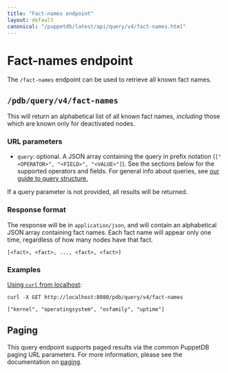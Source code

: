 ```yaml
---
title: "Fact-names endpoint"
layout: default
canonical: "/puppetdb/latest/api/query/v4/fact-names.html"
---
```

# Fact-names endpoint

[curl]: ../curl.html#using-curl-from-localhost-non-sslhttp
[paging]: ./paging.html
[query]: ./query.html

The `/fact-names` endpoint can be used to retrieve all known fact names.

## `/pdb/query/v4/fact-names`

This will return an alphabetical list of all known fact names, *including* those which are
known only for deactivated nodes.

### URL parameters

* `query`: optional. A JSON array containing the query in prefix notation
(`["<OPERATOR>", "<FIELD>", "<VALUE>"]`). See the sections below for the
supported operators and fields. For general info about queries,
see [our guide to query structure.][query]

If a query parameter is not provided, all results will be returned.

### Response format

The response will be in `application/json`, and will contain an alphabetical
JSON array containing fact names. Each fact name will appear only one time,
regardless of how many nodes have that fact.

    [<fact>, <fact>, ..., <fact>, <fact>]

### Examples

[Using `curl` from localhost][curl]:

    curl -X GET http://localhost:8080/pdb/query/v4/fact-names

    ["kernel", "operatingsystem", "osfamily", "uptime"]

## Paging

This query endpoint supports paged results via the common PuppetDB paging
URL parameters. For more information, please see the documentation
on [paging][paging].

